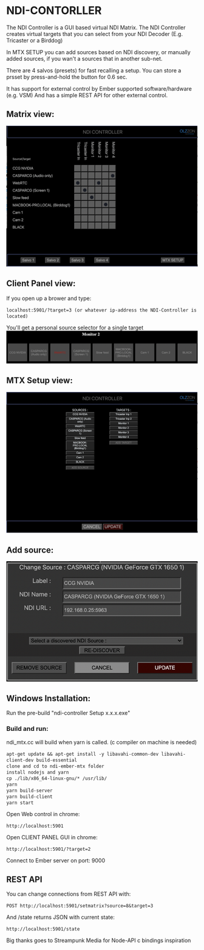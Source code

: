 # NDI-CONTORLLER

The NDI Controller is a GUI based virtual NDI Matrix.
The NDI Controller creates virtual targets that you can select from your NDI Decoder (E.g. Tricaster or a Birddog)

In MTX SETUP you can add sources based on NDI discovery, or manually added sources, if you wan't a sources that in another sub-net.

There are 4 salvos (presets) for fast recalling a setup. You can store a prsset by press-and-hold the button for 0.6 sec.

It has support for external control by Ember supported software/hardware (e.g. VSM) 
And has a simple REST API for other external control. 

## Matrix view:
<img src="doc/mtx.png">

## Client Panel view:
If you open up a brower and type: 
```
localhost:5901/?target=3 (or whatever ip-address the NDI-Controller is located)
```
You'll get a personal source selector for a single target
<img src="doc/clientpanel.png">

## MTX Setup view:
<img src="doc/mtx-setup.png">

## Add source:
<img src="doc/source-select.png">


## Windows Installation: 
Run the pre-build "ndi-controller Setup x.x.x.exe"

### Build and run:
ndi_mtx.cc will build when yarn is called.
(c compiler on machine is needed)
```
apt-get update && apt-get install -y libavahi-common-dev libavahi-client-dev build-essential
clone and cd to ndi-ember-mtx folder
install nodejs and yarn
cp ./lib/x86_64-linux-gnu/* /usr/lib/
yarn
yarn build-server
yarn build-client
yarn start
```

Open Web control in chrome:
```
http://localhost:5901
```

Open CLIENT PANEL GUI in chrome:
```
http://localhost:5901/?target=2
```

Connect to Ember server on port: 9000

## REST API
You can change connections from REST API with:
```
POST http://localhost:5901/setmatrix?source=8&target=3
```
And /state returns JSON with current state:
```
http://localhost:5901/state
```


Big thanks goes to Streampunk Media for Node-API c bindings inspiration

